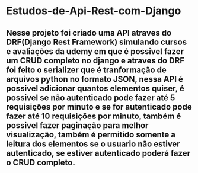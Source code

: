 # Estudos-de-Api-Rest-com-Django

## Nesse projeto foi criado uma API atraves do DRF(Django Rest Framework) simulando cursos e avaliações da udemy em que é possivel fazer um CRUD completo no django e atraves do DRF foi feito o serializer que é tranformação de arquivos python no formato JSON, nessa API é possivel adicionar quantos elementos quiser, é possivel se não autenticado pode fazer até 5 requisições por minuto e se for autenticado pode fazer até 10 requisições por minuto, também é possivel fazer paginação para melhor visualização, também é permitido somente a leitura dos elementos se o usuario não estiver autenticado, se estiver autenticado poderá fazer o CRUD completo.
